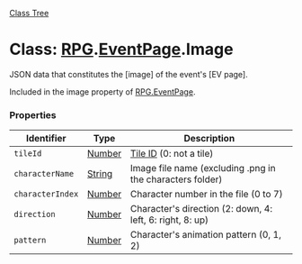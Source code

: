 [Class Tree](index.md)

# Class: [RPG](RPG.md).[EventPage](RPG.EventPage.md).Image
JSON data that constitutes the [image] of the event's [EV page].

Included in the image property of [RPG.EventPage](RPG.EventPage.md).

### Properties

| Identifier           | Type               | Description                                  |
|---------------------|--------------------|----------------------------------------------|
| `tileId`            | [Number](Number.md) | [Tile ID](Tilemap.md#tile-id) (0: not a tile) |
| `characterName`     | [String](String.md) | Image file name (excluding .png in the characters folder) |
| `characterIndex`    | [Number](Number.md) | Character number in the file (0 to 7)       |
| `direction`         | [Number](Number.md) | Character's direction (2: down, 4: left, 6: right, 8: up) |
| `pattern`           | [Number](Number.md) | Character's animation pattern (0, 1, 2)      |
